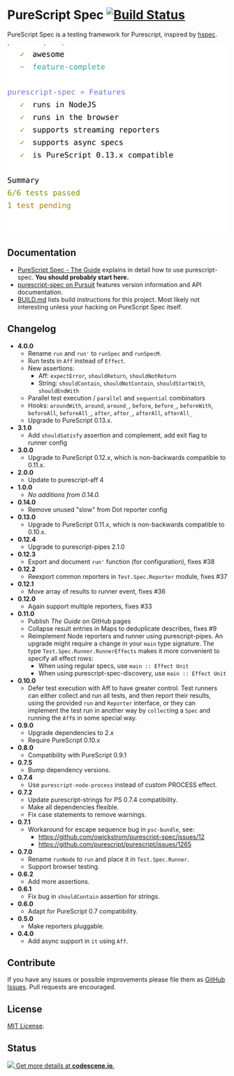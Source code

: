 # PureScript Spec [![Build Status](https://travis-ci.org/purescript-spec/purescript-spec.svg?branch=master)](https://travis-ci.org/purescript-spec/purescript-spec)

PureScript Spec is a testing framework for Purescript, inspired by
[hspec](http://hspec.github.io/).

<img src="example.svg" />

## Documentation

* [PureScript Spec - The Guide](https://purescript-spec.github.io/purescript-spec/) explains
in detail how to use purescript-spec. **You should probably start here.**
* [purescript-spec on Pursuit](https://pursuit.purescript.org/packages/purescript-spec)
  features version information and API documentation.
* [BUILD.md](BUILD.md) lists build instructions for this project. Most
  likely not interesting unless your hacking on PureScript Spec itself.

## Changelog

* **4.0.0**
  * Rename `run` and `run'` to `runSpec` and `runSpecM`.
  * Run tests in `Aff` instead of `Effect`.
  * New assertions:
    - Aff: `expectError`, `shouldReturn`, `shouldNotReturn`
    - String: `shouldContain`, `shouldNotContain`, `shouldStartWith`,
      `shouldEndWith`
  * Parallel test execution / `parallel` and `sequential` combinators
  * Hooks: `aroundWith`, `around`, `around_`, `before`, `before_`, `beforeWith`,
    `beforeAll`, `beforeAll_`, `after`, `after_`, `afterAll`, `afterAll_`
  * Upgrade to PureScript 0.13.x.
* **3.1.0**
  * Add `shouldSatisfy` assertion and complement, add exit flag to runner config
* **3.0.0**
  * Upgrade to PureScript 0.12.x, which is non-backwards compatible to 0.11.x.
* **2.0.0**
  * Update to purescript-aff 4
* **1.0.0**
  * _No additions from 0.14.0._
* **0.14.0**
  * Remove unused "slow" from Dot reporter config
* **0.13.0**
  * Upgrade to PureScript 0.11.x, which is non-backwards compatible to 0.10.x.
* **0.12.4**
  * Upgrade to purescript-pipes 2.1.0
* **0.12.3**
  * Export and document `run'` function (for configuration), fixes #38
* **0.12.2**
  * Reexport common reporters in `Test.Spec.Reporter` module, fixes #37
* **0.12.1**
  * Move array of results to runner event, fixes #36
* **0.12.0**
  * Again support multiple reporters, fixes #33
* **0.11.0**
  * Publish *The Guide* on GitHub pages
  * Collapse result entries in Maps to deduplicate describes, fixes #9
  * Reimplement Node reporters and runner using purescript-pipes. An upgrade
    might require a change in your `main` type signature. The type
    `Test.Spec.Runner.RunnerEffects` makes it more convenient to specify all
    effect rows:
    * When using regular specs, use `main :: Effect Unit`
    * When using purescript-spec-discovery, use `main :: Effect Unit`
* **0.10.0**
  * Defer test execution with Aff to have greater control. Test runners can
    either collect and run all tests, and then report their results, using
    the provided `run` and `Reporter` interface, or they can implement the
    test run in another way by `collect`ing a `Spec` and running the `Aff`s in
    some special way.
* **0.9.0**
  * Upgrade dependencies to 2.x
  * Require PureScript 0.10.x
* **0.8.0**
  * Compatibility with PureScript 0.9.1
* **0.7.5**
  * Bump dependency versions.
* **0.7.4**
  * Use `purescript-node-process` instead of custom PROCESS effect.
* **0.7.2**
  * Update purescript-strings for PS 0.7.4 compatibility.
  * Make all dependencies flexible.
  * Fix case statements to remove warnings.
* **0.7.1**
  * Workaround for escape sequence bug in `psc-bundle`, see:
    * https://github.com/owickstrom/purescript-spec/issues/12
    * https://github.com/purescript/purescript/issues/1265
* **0.7.0**
  * Rename `runNode` to `run` and place it in `Test.Spec.Runner`.
  * Support browser testing.
* **0.6.2**
  * Add more assertions.
* **0.6.1**
  * Fix bug in `shouldContain` assertion for strings.
* **0.6.0**
  * Adapt for PureScript 0.7 compatibility.
* **0.5.0**
  * Make reporters pluggable.
* **0.4.0**
  * Add async support in `it` using `Aff`.

## Contribute

If you have any issues or possible improvements please file them as
[GitHub Issues](https://github.com/purescript-spec/purescript-spec/issues). Pull
requests are encouraged.

## License

[MIT License](LICENSE.md).

## Status

[![](https://codescene.io/projects/124/status.svg) Get more details at **codescene.io**.](https://codescene.io/projects/124/jobs/latest-successful/results)
